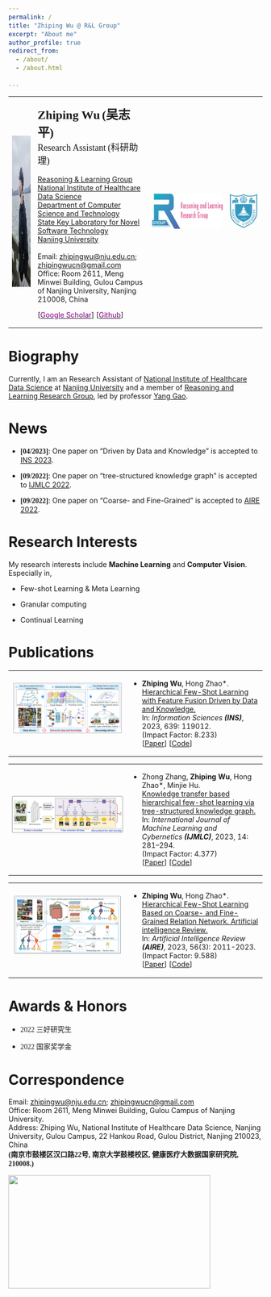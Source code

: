 ```yaml
---
permalink: /
title: "Zhiping Wu @ R&L Group"
excerpt: "About me"
author_profile: true
redirect_from: 
  - /about/
  - /about.html

---
```


<table class="imgtable"><tbody><tr>
<td>
<a href="/images/git_wzp.jpg"><img src="/images/git_wzp.jpg" alt="/images/wzp.jpg" width="440px" height="300px">
</a></td>
<td align="left"><p><b><font size="+2" face="Times New Roman">Zhiping Wu</font> <font size="+2" face="华文楷体">(吴志平)</font></b><br>
<font size="+1" face="Times New Roman">Research Assistant</font> <font size="+1" face="华文楷体">(科研助理)</font><br><br>
<a href="https://cs.nju.edu.cn/rl/index_eng.htm">Reasoning & Learning Group</a><br>
<a href="https://hcdata.nju.edu.cn/">National Institute of Healthcare Data Science</a> <br>
<a href="http://cs.nju.edu.cn/">Department of Computer Science and Technology</a> <br>
<a href="http://keysoftlab.nju.edu.cn/site/ndjsjx/">State Key Laboratory for Novel Software Technology</a> <br>
<a href="http://www.nju.edu.cn/">Nanjing University</a><br><br>
Email: <a href="mailto:zhipingwu@nju.edu.cn">zhipingwu@nju.edu.cn</a>; <a href="mailto:zhipingwucn@gmail.com">zhipingwucn@gmail.com</a><br>
Office: Room 2611, Meng Minwei Building, Gulou Campus of Nanjing University, Nanjing 210008, China</p>

[<a href="https://scholar.google.com/citations?user=6qHDShwAAAAJ&hl=en"><span style="color:purple">Google Scholar</span></a>]
[<a href="https://github.com/woodszp"><span style="color:purple">Github</span></a>]
<!--
[<a href="https://github.com/RL-VIG"><span style="color:purple">Github-VIG</span></a>]
-->
</td>

<td align="top" width="144">
<a href="http://cs.nju.edu.cn/rl/index_eng.htm" target="_blank">
<img height="70" src="/images/rlgroup.jpg" width="236" border="0"></a></td>
<td align="top" width="58"><a href="http://www.nju.edu.cn/" target="_blank">
<img height="70" src="/images/nju.jpg" width="58" border="0"></a></td>


</tr>

</tbody></table>

Biography
======
<p>
Currently, I am an Research Assistant of <a href="http://cs.nju.edu.cn/" target="_blank">National Institute of Healthcare Data Science</a> at <a href="http://www.nju.edu.cn/" target="_blank">Nanjing University</a> and a member of <a href="https://cs.nju.edu.cn/rl/" target="_blank">Reasoning and Learning Research Group</a>, led by professor <a href="https://cs.nju.edu.cn/gaoyang">Yang Gao</a>.<br>

<!--
<span class="norm"><br class="style1"></span>I received my Ph.D. degree in <a href="http://cs.nju.edu.cn/" target="_blank">Department of Computer Science and Technology</a> in December 2019 from <a href="https://www.nju.edu.cn/EN/">Nanjing University</a>.
-->
</p>


News
======
<ul>
<li><p><b><font face="Times New Roman">[04/2023]</font></b>: One paper on “Driven by Data and Knowledge” is accepted to <a href="https://www.sciencedirect.com/journal/information-sciences">INS 2023</a>.</p>
</li>
<li><p><b><font face="Times New Roman">[09/2022]</font></b>: One paper on “tree-structured knowledge graph” is accepted to <a href="https://www.springer.com/journal/13042">IJMLC 2022</a>.</p>
</li>
<li><p><b><font face="Times New Roman">[09/2022]</font></b>: One paper on “Coarse- and Fine-Grained” is accepted to <a href="https://www.springer.com/journal/10462">AIRE 2022</a>.</p>
</li>
</ul>

Research Interests
======
<p>My research interests include <b>Machine Learning</b> and <b>Computer Vision</b>. Especially in,</p>
<ul>
<li><p>Few-shot Learning & Meta Learning</p>
</li>
<li><p>Granular computing</p>
</li>
<li><p>Continual Learning</p>
</li>
</ul>

Publications
======
<table class="imgtable"><tbody><tr><td width="220px" height="110px">
<img src="/images/paperimg/2023_INS_ZhipingWu.png" alt="HFFDK">&nbsp;</td>
<td align="left"><ul>
<li><p><b>Zhiping Wu</b>, Hong Zhao*.<br>
 <a href="https://www.sciencedirect.com/science/article/pii/S0020025523005972">Hierarchical Few-Shot Learning with Feature Fusion Driven by Data and Knowledge.</a><br>
 In: <em>Information Sciences <b>(INS)</b></em>, 2023, 639: 119012. <br> 
 (Impact Factor: 8.233) <br>
 [<a href="/files/2023_INS_ZhipingWu.pdf" download="2023_INS_ZhipingWu.pdf">Paper</a>] [<a href="https://github.com/fhqxa/HFFDK.git">Code</a>]
</p>
</li>
</ul>
</td></tr></tbody></table>

<table class="imgtable"><tbody><tr><td width="220px" height="110px">
<img src="/images/paperimg/2023_IJMLC_ZhipingWu.png" alt="HFKT">&nbsp;</td>
<td align="left"><ul>
<li><p>Zhong Zhang, <b>Zhiping Wu</b>, Hong Zhao*, Minjie Hu.<br>
 <a href="https://link.springer.com/article/10.1007/s13042-022-01640-5">Knowledge transfer based hierarchical few-shot learning via tree-structured knowledge graph.</a><br>
 In: <em>International Journal of Machine Learning and Cybernetics <b>(IJMLC)</b></em>, 2023, 14: 281–294. <br> 
 (Impact Factor: 4.377) <br>
 [<a href="/files/2023_IJMLC_ZhipingWu.pdf" download="2023_IJMLC_ZhipingWu.pdf">Paper</a>] [<a href="https://github.com/fhqxa/HFKT.git">Code</a>]
</p>
</li>
</ul>
</td></tr></tbody></table>

<table class="imgtable"><tbody><tr><td width="220px" height="110px">
<img src="/images/paperimg/2023_AIRE_ZhipingWu.png" alt="HCRN" >&nbsp;</td>
<td align="left"><ul>
<li><p><b>Zhiping Wu</b>, Hong Zhao*.<br>
 <a href="https://link.springer.com/article/10.1007/s10462-022-10223-3">Hierarchical Few-Shot Learning Based on Coarse- and Fine-Grained Relation Network. Artificial intelligence Review.</a><br>
 In: <em>Artificial Intelligence Review <b>(AIRE)</b></em>, 2023, 56(3): 2011-2023. <br> 
 (Impact Factor: 9.588) <br>
 [<a href="/files/2023_AIRE_ZhipingWu.pdf" download="2023_AIRE_ZhipingWu.pdf">Paper</a>] [<a href="https://github.com/fhqxa/HCRN.git">Code</a>]
</p>
</li>
</ul>
</td></tr></tbody></table>


Awards & Honors
======

<ul>
<li><p><font face="华文楷体">2022 三好研究生</font></p>
</li>
<li><p><font face="华文楷体">2022 国家奖学金</font></p>
</li>

<!--
<li><p><font face="华文楷体">2023 福建省优秀硕士论文奖</font></p>
</li>
-->
</ul>


Correspondence
======
<p>Email:
<a href="mailto:zhipingwu@nju.edu.cn">zhipingwu@nju.edu.cn</a>;  
<a href="mailto:zhipingwucn@gmail.com">zhipingwucn@gmail.com</a>
<br>
Office:
Room 2611, Meng Minwei Building, Gulou Campus of Nanjing University.<br>
Address:
Zhiping Wu, National Institute of Healthcare Data Science, Nanjing University, Gulou Campus, 22 Hankou Road, Gulou District, Nanjing 210023, China<br>
<b><font face="华文楷体">(南京市鼓楼区汉口路22号, 南京大学鼓楼校区, 健康医疗大数据国家研究院, 210008.)</font></b> </p>
<p text-align="center" >
<a href='https://clustrmaps.com/site/1bul3'  title='Visit tracker'><img src='//clustrmaps.com/map_v2.png?cl=436f92&w=a&t=tt&d=8WUKkTLRxM6TZtL83E1BsaExyxZTl-DJv0JTBSJpHxg&co=74aed7&ct=622d2d' width="400px" height="225px" text-align="center" /></a>
<!-- <a href="https://clustrmaps.com/site/1bul3"  title="Visit tracker"><img src="//www.clustrmaps.com/map_v2.png?d=8WUKkTLRxM6TZtL83E1BsaExyxZTl-DJv0JTBSJpHxg&cl=ffffff" width="400px" height="225px" text-align="center"/>
</a> -->
</p>

